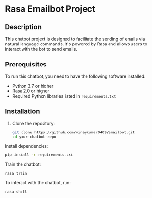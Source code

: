 # Rasa Emailbot Project

## Description

This chatbot project is designed to facilitate the sending of emails via natural language commands. It's powered by Rasa and allows users to interact with the bot to send emails.

## Prerequisites

To run this chatbot, you need to have the following software installed:

- Python 3.7 or higher
- Rasa 2.0 or higher
- Required Python libraries listed in `requirements.txt`

## Installation

1. Clone the repository:

   ```bash
   git clone https://github.com/vinaykumar0409/emailbot.git
   cd your-chatbot-repo
   
Install dependencies:

```bash
pip install -r requirements.txt
```

Train the chatbot:

```bash
rasa train
```
To interact with the chatbot, run:

```bash
rasa shell
